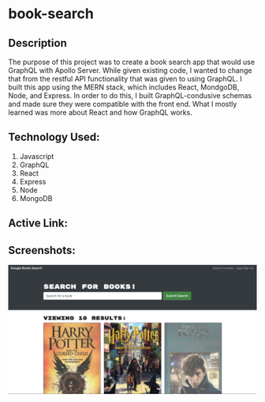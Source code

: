 # book-search

## Description 

The purpose of this project was to create a book search app that would use GraphQL with Apollo Server. While given existing code, I wanted to change that from the restful API functionality that was given to using GraphQL. I built this app using the MERN stack, which includes React, MondgoDB, Node, and Express. In order to do this, I built GraphQL-condusive schemas and made sure they were compatible with the front end. What I mostly learned was more about React and how GraphQL works. 

## Technology Used:

1. Javascript
2. GraphQL
3. React
4. Express
5. Node
6. MongoDB

## Active Link:


## Screenshots:

![](/screenshot/hpscreenshot.png)

